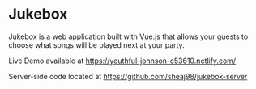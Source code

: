 # Jukebox

Jukebox is a web application built with Vue.js that allows your guests to choose what songs will be played next at your party.

Live Demo available at https://youthful-johnson-c53610.netlify.com/

Server-side code located at https://github.com/sheaj98/jukebox-server
